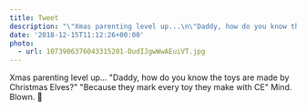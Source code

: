 ```yaml
---
title: Tweet
description: "\"Xmas parenting level up...\n\"Daddy, how do you know the toys are made by Christmas Elves?\"\n\"Because they mark every toy they make with CE\"\nMind. Blown. \U0001F332 \""
date: '2018-12-15T11:12:26+00:00'
photo:
  - url: 1073906376043315201-DudIJgwWwAEuiVT.jpg
---
```

Xmas parenting level up...
"Daddy, how do you know the toys are made by Christmas Elves?"
"Because they mark every toy they make with CE"
Mind. Blown. 🌲 
